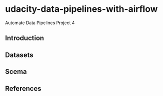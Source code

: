 # udacity-data-pipelines-with-airflow
Automate Data Pipelines Project 4
## Introduction
## Datasets
## Scema
## References
